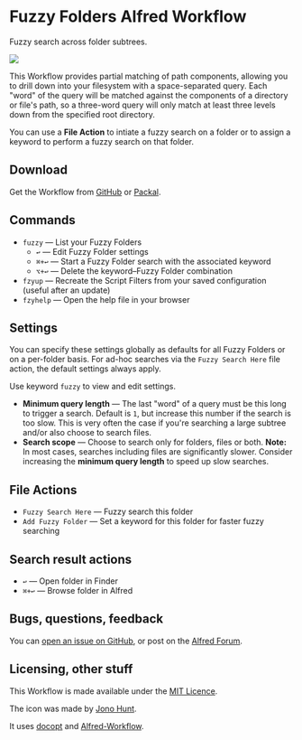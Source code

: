 # Fuzzy Folders Alfred Workflow #

Fuzzy search across folder subtrees.

![](https://github.com/deanishe/alfred-fuzzyfolders/raw/master/demo.gif "")

This Workflow provides partial matching of path components, allowing you to drill down into your filesystem with a space-separated query. Each "word" of the query will be matched against the components of a directory or file's path, so a three-word query will only match at least three levels down from the specified root directory.

You can use a **File Action** to intiate a fuzzy search on a folder or to assign a keyword to perform a fuzzy search on that folder.

## Download ##

Get the Workflow from [GitHub](https://github.com/deanishe/alfred-fuzzyfolders/raw/master/Fuzzy%20Folders.alfredworkflow) or [Packal](http://www.packal.org/workflow/fuzzy-folders).

## Commands ##

- `fuzzy` — List your Fuzzy Folders
	+ `↩` — Edit Fuzzy Folder settings
	+ `⌘+↩` — Start a Fuzzy Folder search with the associated keyword
	+ `⌥+↩` — Delete the keyword–Fuzzy Folder combination
- `fzyup` — Recreate the Script Filters from your saved configuration (useful after an update)
- `fzyhelp` — Open the help file in your browser

## Settings ##

You can specify these settings globally as defaults for all Fuzzy Folders or on a per-folder basis. For ad-hoc searches via the `Fuzzy Search Here` file action, the default settings always apply.

Use keyword `fuzzy` to view and edit settings.

- **Minimum query length** — The last "word" of a query must be this long to trigger a search. Default is `1`, but increase this number if the search is too slow. This is very often the case if you're searching a large subtree and/or also choose to search files.
- **Search scope** — Choose to search only for folders, files or both. **Note:** In most cases, searches including files are significantly slower. Consider increasing the **minimum query length** to speed up slow searches.

## File Actions ##

- `Fuzzy Search Here` — Fuzzy search this folder
- `Add Fuzzy Folder` — Set a keyword for this folder for faster fuzzy searching

## Search result actions ##

- `↩` — Open folder in Finder
- `⌘+↩` — Browse folder in Alfred

## Bugs, questions, feedback ##

You can [open an issue on GitHub](https://github.com/deanishe/alfred-fuzzyfolders/issues), or post on the [Alfred Forum](http://www.alfredforum.com/topic/4042-fuzzy-folders/).

## Licensing, other stuff ##

This Workflow is made available under the [MIT Licence](http://opensource.org/licenses/MIT).

The icon was made by [Jono Hunt](http://iconaholic.com/).

It uses [docopt](https://github.com/docopt/docopt) and [Alfred-Workflow](https://github.com/deanishe/alfred-workflow).
